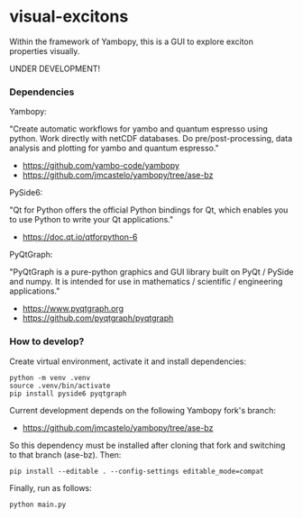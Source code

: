 # visual-excitons
Within the framework of Yambopy, this is a GUI to explore exciton properties visually.

UNDER DEVELOPMENT!

### Dependencies

Yambopy:

"Create automatic workflows for yambo and quantum espresso using python. Work directly with netCDF databases. Do pre/post-processing, data analysis and plotting for yambo and quantum espresso."

- https://github.com/yambo-code/yambopy
- https://github.com/jmcastelo/yambopy/tree/ase-bz

PySide6:

"Qt for Python offers the official Python bindings for Qt, which enables you to use Python to write your Qt applications."

- https://doc.qt.io/qtforpython-6

PyQtGraph:

"PyQtGraph is a pure-python graphics and GUI library built on PyQt / PySide and numpy. It is intended for use in mathematics / scientific / engineering applications."

- https://www.pyqtgraph.org
- https://github.com/pyqtgraph/pyqtgraph

### How to develop?

Create virtual environment, activate it and install dependencies:

```
python -m venv .venv
source .venv/bin/activate
pip install pyside6 pyqtgraph
```

Current development depends on the following Yambopy fork's branch:

- https://github.com/jmcastelo/yambopy/tree/ase-bz

So this dependency must be installed after cloning that fork and switching to that branch (ase-bz). Then:

```
pip install --editable . --config-settings editable_mode=compat
```

Finally, run as follows:
```
python main.py
```